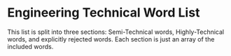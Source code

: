 # Engineering Technical Word List

This list is split into three sections: Semi-Technical words, Highly-Technical words, and explicitly rejected words. Each section is just an array of the included words.
